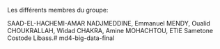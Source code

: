 Les différents membres du groupe:

SAAD-EL-HACHEMI-AMAR NADJMEDDINE,
Emmanuel MENDY,
Oualid CHOUKRALLAH,
Widad CHAKRA,
Amine MOHACHTOU,
ETIE Sametone Costode Libass.# md4-big-data-final


